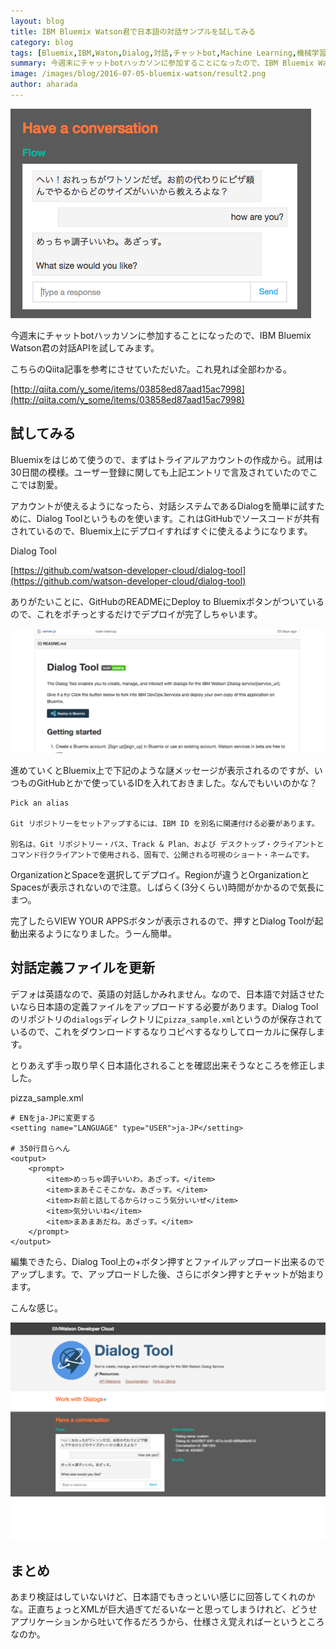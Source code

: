```yaml
---
layout: blog
title: IBM Bluemix Watson君で日本語の対話サンプルを試してみる
category: blog
tags: [Bluemix,IBM,Waton,Dialog,対話,チャットbot,Machine Learning,機械学習]  
summary: 今週末にチャットbotハッカソンに参加することになったので、IBM Bluemix Watson君の対話APIを試してみます。
image: /images/blog/2016-07-05-bluemix-watson/result2.png
author: aharada
---
```


![](../images/blog/2016-07-05-bluemix-watson/result2.png)

今週末にチャットbotハッカソンに参加することになったので、IBM Bluemix Watson君の対話APIを試してみます。

こちらのQiita記事を参考にさせていただいた。これ見れば全部わかる。

[http://qiita.com/y_some/items/03858ed87aad15ac7998](http://qiita.com/y_some/items/03858ed87aad15ac7998)

## 試してみる

Bluemixをはじめて使うので、まずはトライアルアカウントの作成から。試用は30日間の模様。ユーザー登録に関しても上記エントリで言及されていたのでここでは割愛。

アカウントが使えるようになったら、対話システムであるDialogを簡単に試すために、Dialog Toolというものを使います。これはGitHubでソースコードが共有されているので、Bluemix上にデプロイすればすぐに使えるようになります。

Dialog Tool

[https://github.com/watson-developer-cloud/dialog-tool](https://github.com/watson-developer-cloud/dialog-tool)

ありがたいことに、GitHubのREADMEにDeploy to Bluemixボタンがついているので、これをポチっとするだけでデプロイが完了しちゃいます。

![](../images/blog/2016-07-05-bluemix-watson/deploy.png)

進めていくとBluemix上で下記のような謎メッセージが表示されるのですが、いつものGitHubとかで使っているIDを入れておきました。なんでもいいのかな？

```
Pick an alias

Git リポジトリーをセットアップするには、IBM ID を別名に関連付ける必要があります。

別名は、Git リポジトリー・パス、Track & Plan、および デスクトップ・クライアントとコマンド行クライアントで使用される、固有で、公開される可視のショート・ネームです。
```

OrganizationとSpaceを選択してデプロイ。Regionが違うとOrganizationとSpacesが表示されないので注意。しばらく(3分くらい)時間がかかるので気長にまつ。

完了したらVIEW YOUR APPSボタンが表示されるので、押すとDialog Toolが起動出来るようになりました。うーん簡単。

## 対話定義ファイルを更新

デフォは英語なので、英語の対話しかみれません。なので、日本語で対話させたいなら日本語の定義ファイルをアップロードする必要があります。Dialog Toolのリポジトリの`dialogs`ディレクトリに`pizza_sample.xml`というのが保存されているので、これをダウンロードするなりコピペするなりしてローカルに保存します。

とりあえず手っ取り早く日本語化されることを確認出来そうなところを修正しました。

pizza_sample.xml

```
# ENをja-JPに変更する
<setting name="LANGUAGE" type="USER">ja-JP</setting>

# 350行目らへん
<output>
    <prompt>
        <item>めっちゃ調子いいわ。あざっす。</item>
        <item>まあそこそこかな。あざっす。</item>
        <item>お前と話してるからけっこう気分いいぜ</item>
        <item>気分いいね</item>
        <item>まあまあだね。あざっす。</item>
    </prompt>
</output>
```

編集できたら、Dialog Tool上の+ボタン押すとファイルアップロード出来るのでアップします。で、アップロードした後、さらにボタン押すとチャットが始まります。

こんな感じ。

![](../images/blog/2016-07-05-bluemix-watson/result.png)


## まとめ

あまり検証はしていないけど、日本語でもきっといい感じに回答してくれのかな。正直ちょっとXMLが巨大過ぎてだるいなーと思ってしまうけれど、どうせアプリケーションから吐いて作るだろうから、仕様さえ覚えればーというところなのか。
